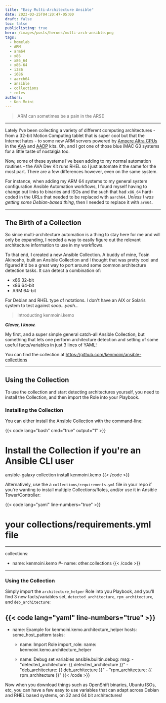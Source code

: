 ```yaml
---
title: "Easy Multi-Architecture Ansible"
date: 2023-03-25T04:20:47-05:00
draft: false
toc: false
publiclisting: true
hero: /images/posts/heroes/multi-arch-ansible.png
tags:
  - homelab
  - ARM
  - arm64
  - x86
  - x86_64
  - x86-64
  - i386
  - i686
  - aarch64
  - ansible
  - collections
  - roles
authors:
  - Ken Moini
---
```


> ARM can sometimes be a pain in the ARSE

---

Lately I've been collecting a variety of different computing architectures - from a 32-bit Motion Computing tablet that is super cool but that the Internet hates - to some new ARM servers powered by [Ampere Altra CPUs](https://www.servethehome.com/raspberry-pi-cluster-versus-ampere-altra-max-supermicro-arm-server/) in the [AVA](https://www.ipi.wiki/products/ava-developer-platform) and [AADP](https://www.ipi.wiki/products/ampere-altra-developer-platform) kits.  Oh, and I got one of those blue iMAC G3 systems for a little taste of nostalgia too.

Now, some of these systems I've been adding to my normal automation routines - the AVA Dev Kit runs RHEL so I just automate it the same for the most part.  There are a few differences however, even on the same system.

For instance, when adding my ARM 64 systems to my general system configuration Ansible Automation workflows, I found myself having to change out links to binaries and ISOs and the such that had `x86_64` hard-coded in the URLs that needed to be replaced with `aarch64`.  *Unless I was getting some Debian-based thing*, then I needed to replace it with `arm64`.

---

## The Birth of a Collection

So since multi-architecture automation is a thing to stay here for me and will only be expanding, I needed a way to easily figure out the relevant architecture information to use in my workflows.

To that end, I created a new Ansible Collection.  A buddy of mine, Tosin Akinosho, built an Ansible Collection and I thought that was pretty cool and figured it'd be a great way to port around some common architecture detection tasks.  It can detect a combination of:

- x86 32-bit
- x86 64-bit
- ARM 64-bit

For Debian and RHEL type of notations.  I don't have an AIX or Solaris system to test against *sooo...yeah...*

> Introducting kenmoini.kemo

***Clever, I know.***

My first, and a super simple general catch-all Ansible Collection, but something that lets one perform architecture detection and setting of some useful facts/variables in just 3 lines of YAML!

You can find the collection at https://github.com/kenmoini/ansible-collections

---

## Using the Collection

To use the collection and start detecting architectures yourself, you need to install the Collection, and then import the Role into your Playbook.

### Installing the Collection

You can either install the Ansible Collection with the command-line:

{{< code lang="bash" cmd="true" output="1" >}}
# Install the Collection if you're an Ansible CLI user
ansible-galaxy collection install kenmoini.kemo
{{< /code >}}

Alternatively, use the a `collections/requirements.yml` file in your repo if you're wanting to install multiple Collections/Roles, and/or use it in Ansible Tower/Controller:

{{< code lang="yaml" line-numbers="true" >}}
# your collections/requirements.yml file
---
collections:
  - name: kenmoini.kemo
  #- name: other.collections
{{< /code >}}

---

### Using the Collection

Simply import the `architecture_helper` Role into you Playbook, and you'll find 3 new facts/variables set, `detected_architecture`, `rpm_architecture`, and `deb_architecture`:

{{< code lang="yaml" line-numbers="true" >}}
---
- name: Example for kenmoini.kemo.architecture_helper
  hosts: some_host_pattern
  tasks:

    - name: Import Role
      import_role:
        name: kenmoini.kemo.architecture_helper

    - name: Debug set variables
      ansible.builtin.debug:
        msg:
          - "detected_architecture: {{ detected_architecture }}"
          - "deb_architecture: {{ deb_architecture }}"
          - "rpm_architecture: {{ rpm_architecture }}"
{{< /code >}}

Now when you download things such as OpenShift binaries, Ubuntu ISOs, etc, you can have a few easy to use variables that can adapt across Debian and RHEL based systems, on 32 and 64 bit architectures!